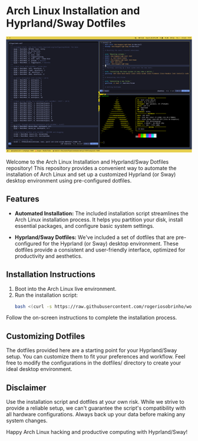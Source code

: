 # Arch Linux Installation and Hyprland/Sway Dotfiles

![Screenshot](./20230811_10h10m27s_grim.png?raw=true "Hyprland")

Welcome to the Arch Linux Installation and Hyprland/Sway Dotfiles repository! This repository provides a convenient way to automate the installation of Arch Linux and set up a customized Hyprland (or Sway) desktop environment using pre-configured dotfiles.

## Features

- **Automated Installation:** The included installation script streamlines the Arch Linux installation process. It helps you partition your disk, install essential packages, and configure basic system settings.

- **Hyprland/Sway Dotfiles:** We've included a set of dotfiles that are pre-configured for the Hyprland (or Sway) desktop environment. These dotfiles provide a consistent and user-friendly interface, optimized for productivity and aesthetics.

## Installation Instructions

1. Boot into the Arch Linux live environment.
2. Run the installation script:
   ```bash
   bash <(curl -s https://raw.githubusercontent.com/rogeriosobrinho/workstation-dell-xps-13-9315-setup/main/arch/install.sh

Follow the on-screen instructions to complete the installation process.

## Customizing Dotfiles

The dotfiles provided here are a starting point for your Hyprland/Sway setup. You can customize them to fit your preferences and workflow. Feel free to modify the configurations in the dotfiles/ directory to create your ideal desktop environment.

## Disclaimer

Use the installation script and dotfiles at your own risk. While we strive to provide a reliable setup, we can't guarantee the script's compatibility with all hardware configurations. Always back up your data before making any system changes.

Happy Arch Linux hacking and productive computing with Hyprland/Sway!
